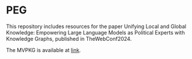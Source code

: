 # PEG
This repository includes resources for the paper Unifying Local and Global Knowledge: Empowering Large Language Models as Political Experts with Knowledge Graphs, published in TheWebConf2024.

The MVPKG is available at [link](https://drive.google.com/drive/folders/1Y4bDEQNVvJv8dvk6pNtDHHmcVp09BsHh?usp=drive_link).
